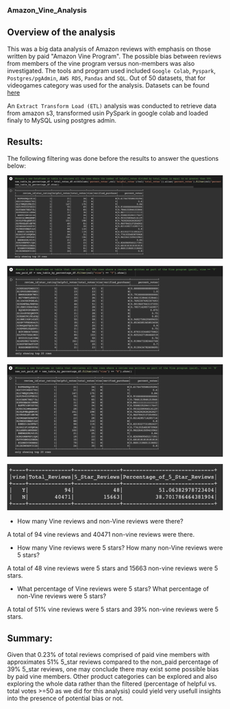### Amazon_Vine_Analysis

## Overview of the analysis

This was a big data analysis of Amazon reviews with emphasis on those written by paid "Amazon Vine Program". The possible bias between reviews from members of the vine program versus non-members was also investigated. The tools and program used included `Google Colab`, `Pyspark`, `Postgres/pgAdmin`, `AWS RDS`, `Pandas` and `SQL`. Out of 50 datasets, that for videogames category was used for the analysis. Datasets can be found [here](https://s3.amazonaws.com/amazon-reviews-pds/tsv/amazon_reviews_us_Electronics_v1_00.tsv.gz)

An `Extract Transform Load (ETL)` analysis was conducted to retrieve data from amazon s3, transformed usin PySpark in google colab and loaded finaly to MySQL using postgres admin.

## Results: 
The following filtering was done before the results to answer the questions below:

![](images/50percent.png)

![](images/yfilter.png)

![](images/nfilter.png)


![](images/5star.png)

* How many Vine reviews and non-Vine reviews were there?

A total of 94 vine reviews and 40471 non-vine reviews were there.


* How many Vine reviews were 5 stars? How many non-Vine reviews were 5 stars?

A total of 48 vine reviews were 5 stars and 15663 non-vine reviews were 5 stars. 

* What percentage of Vine reviews were 5 stars? What percentage of non-Vine reviews were 5 stars?

A total of 51% vine reviews were 5 stars and 39% non-vine reviews were 5 stars. 

## Summary: 

Given that 0.23% of total reviews comprised of paid vine members with approximates 51% 5_star reviews compared to the non_paid percentage of 39% 5_star reviews, one may conclude there may exist some possible bias by paid vine members. Other product categories can be explored and also exploring the whole data rather than the filtered (percentage of helpful vs. total votes >=50 as we did for this analysis) could yield very usefull insights into the presence of potential bias or not.
